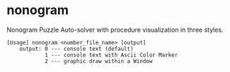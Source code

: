 # nonogram
Nonogram Puzzle Auto-solver with procedure visualization in three styles.

```
[Usage] nonogram <number_file_name> [output]
    output: 0 --- console text (default)
            1 --- console text with Ascii Color Marker
            2 --- graphic draw within a Window
```
